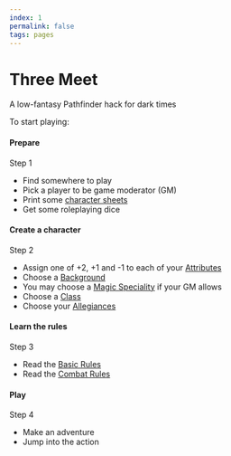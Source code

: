 ```yaml
---
index: 1
permalink: false
tags: pages
---
```

# Three Meet

A low-fantasy Pathfinder hack for dark times

To start playing:

<section class="summaries">

<section class="summary">

#### Prepare

Step 1

  + Find somewhere to play
  + Pick a player to be game moderator (GM)
  + Print some [character sheets](https://github.com/grislyeye/three-meet-char-sheet/releases/download/v0.5.0/three-meet-char-sheet-0.5.0.pdf)
  + Get some roleplaying dice

</section>

<section class="summary">

#### Create a character

Step 2

  + Assign one of +2, +1 and -1 to each of your [Attributes](#attributes.)
  + Choose a [Background](#backgrounds)
  + You may choose a [Magic Speciality](#magic) if your GM allows
  + Choose a [Class](#classes)
  + Choose your [Allegiances](#allegiances)

</section>

<section class="summary">

#### Learn the rules

Step 3

  + Read the [Basic Rules](#rules)
  + Read the [Combat Rules](#combat)

</section>

<section class="summary">

#### Play

Step 4

  + Make an adventure
  + Jump into the action

</section>

</section>
